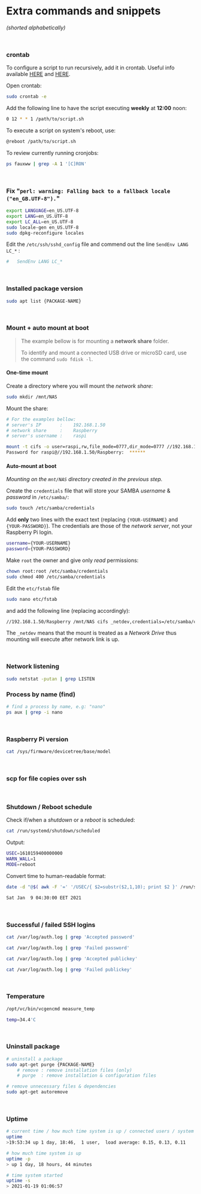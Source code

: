 # Extra commands and snippets
*(shorted alphabetically)*

<br>

### crontab
To configure a script to run recursively, add it in crontab.
Useful info available [HERE](https://crontab.guru/) and [HERE](https://man7.org/linux/man-pages/man5/crontab.5.html).

Open crontab:
``` bash
sudo crontab -e
```

Add the following line to have the script executing **weekly** at **12:00** noon:
``` bash
0 12 * * 1 /path/to/script.sh
```

To execute a script on system's reboot, use:
``` bash
@reboot /path/to/script.sh
```

To review currently running cronjobs:
``` bash
ps fauxww | grep -A 1 '[C]RON'
```

<br>

### Fix "`perl: warning: Falling back to a fallback locale ("en_GB.UTF-8").`"
``` bash
export LANGUAGE=en_US.UTF-8
export LANG=en_US.UTF-8
export LC_ALL=en_US.UTF-8
sudo locale-gen en_US.UTF-8
sudo dpkg-reconfigure locales
```

Edit the `/etc/ssh/sshd_config` file and commend out the line `SendEnv LANG LC_*` :
``` bash
#   SendEnv LANG LC_*
```

<br>

### Installed package version
``` bash
sudo apt list {PACKAGE-NAME}
```

<br>

### Mount + auto mount at boot

> The example bellow is for mounting a **network share** folder.
>
> To identify and mount a connected USB drive or microSD card, use the command `sudo fdisk -l`.

#### One-time mount
Create a directory where you will mount the *network share*:
``` bash
sudo mkdir /mnt/NAS
```

Mount the share:
``` bash
# For the examples bellow:
# server's IP       :    192.168.1.50
# network share     :    Raspberry
# server's username :    raspi

mount -t cifs -o user=raspi,rw,file_mode=0777,dir_mode=0777 //192.168.1.50/Raspberry /mnt/NAS
Password for raspi@//192.168.1.50/Raspberry:  ******
```

#### Auto-mount at boot
*Mounting on the `mnt/NAS` directory created in the previous step.*

Create the `credentials` file that will store your SAMBA *username* & *password* in `/etc/samba/`:
``` bash
sudo touch /etc/samba/credentials
```

Add **only** two lines with the exact text (replacing `{YOUR-USERNAME}` and `{YOUR-PASSWORD}`). The credentials are those of the *network server*, not your Raspberry Pi login.
``` bash
username={YOUR-USERNAME}
password={YOUR-PASSWORD}
```

Make `root` the owner and give only *read* permissions:
``` bash
chown root:root /etc/samba/credentials
sudo chmod 400 /etc/samba/credentials
```

Edit the `etc/fstab` file
``` bash
sudo nano etc/fstab
```

and add the following line (replacing accordingly):
``` bash
//192.168.1.50/Raspberry /mnt/NAS cifs _netdev,credentials=/etc/samba/credentials,rw,file_mode=0777,dir_mode=0777,comment=systemd.automount,x-systemd.mount-timeout=30  0  0
```

The `_netdev` means that the mount is treated as a *Network Drive* thus mounting will execute after network link is up.

<br>

### Network listening
``` bash
sudo netstat -putan | grep LISTEN
```

### Process by name (find)
``` bash
# find a process by name, e.g: "nano"
ps aux | grep -i nano
```

<br>

### Raspberry Pi version
``` bash
cat /sys/firmware/devicetree/base/model
```

<br>

### scp for file copies over ssh

<br>

### Shutdown / Reboot schedule
Check if/when a *shutdown* or a *reboot* is scheduled:
``` bash
cat /run/systemd/shutdown/scheduled
```
Output:
``` bash
USEC=1610159400000000
WARN_WALL=1
MODE=reboot
```
Convert time to human-readable format:
``` bash
date -d "@$( awk -F '=' '/USEC/{ $2=substr($2,1,10); print $2 }' /run/systemd/shutdown/scheduled )"

Sat Jan  9 04:30:00 EET 2021
```

<br>

### Successful / failed SSH logins
``` bash
cat /var/log/auth.log | grep 'Accepted password'

cat /var/log/auth.log | grep 'Failed password'

cat /var/log/auth.log | grep 'Accepted publickey'

cat /var/log/auth.log | grep 'Failed publickey'
```

<br>

### Temperature
``` bash
/opt/vc/bin/vcgencmd measure_temp

temp=34.4'C
```

<br>

### Uninstall package
``` bash
# uninstall a package
sudo apt-get purge {PACKAGE-NAME}
    # remove : remove installation files (only)
    # purge  : remove installation & configuration files

# remove unnecessary files & dependencies
sudo apt-get autoremove
```

<br>

### Uptime
``` bash
# current time / how much time system is up / connected users / system load
uptime
>19:53:34 up 1 day, 18:46,  1 user,  load average: 0.15, 0.13, 0.11

# how much time system is up
uptime -p
> up 1 day, 18 hours, 44 minutes

# time system started
uptime -s
> 2021-01-19 01:06:57
```

<br>

<!--
#### Automatic SD card backup
[https://www.raspberrypi.org/forums/viewtopic.php?p=136912#p173999](https://www.raspberrypi.org/forums/viewtopic.php?p=136912#p173999)

<br>

#### Automatic reboot with *watchdog timmer*
[https://pi.gadgetoid.com/article/who-watches-the-watcher](https://pi.gadgetoid.com/article/who-watches-the-watcher)

<br>
-->
